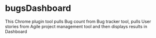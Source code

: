 # bugsDashboard
This Chrome plugin tool pulls Bug count from Bug tracker tool, pulls User stories from Agile project management tool and then displays results in Dashboard

